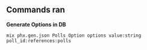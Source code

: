 ## Commands ran

**Generate Options in DB**

```shell
mix phx.gen.json Polls Option options value:string poll_id:references:polls
```